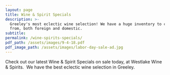 ```yaml
---
layout: page
title: Wine & Spirit Specials
description: >-
  Greeley's most eclectic wine selection! We have a huge inventory to choose
  from, both foreign and domestic.
subtitle:
permalink: /wine-spirits-specials/
pdf_path: /assets/images/9-4-18.pdf
pdf_image_path: /assets/images/labor-day-sale-ad.jpg
---
```


Check out our latest Wine & Spirit Specials on sale today, at Westlake Wine & Spirits.  We have the best eclectic wine selection in Greeley.